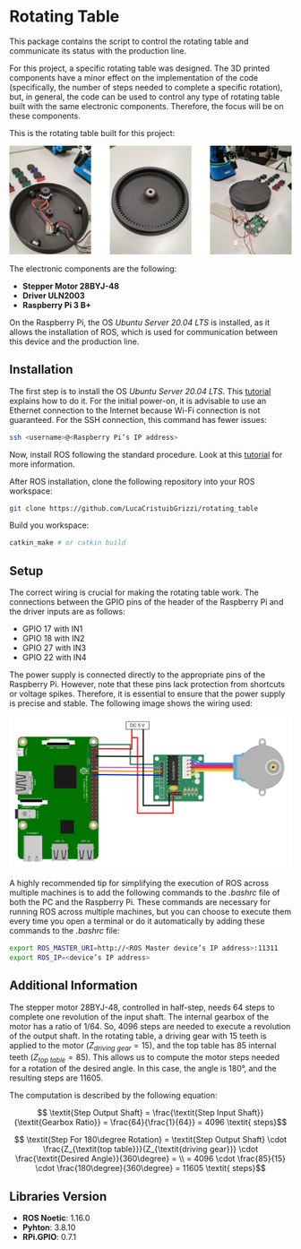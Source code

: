 # Rotating Table

This package contains the script to control the rotating table and communicate its status with the production line.

For this project, a specific rotating table was designed. The 3D printed components have a minor effect on the implementation of the code (specifically, the number of steps needed to complete a specific rotation), but, in general, the code can be used to control any type of rotating table built with the same electronic components. Therefore, the focus will be on these components.

This is the rotating table built for this project:

![Rotating Table](images/RotatingTable.png)

The electronic components are the following:
- **Stepper Motor 28BYJ-48**
- **Driver ULN2003**
- **Raspberry Pi 3 B+**

On the Raspberry Pi, the OS *Ubuntu Server 20.04 LTS* is installed, as it allows the installation of ROS, which is used for communication between this device and the production line.

## Installation

The first step is to install the OS *Ubuntu Server 20.04 LTS*. This [tutorial](https://ubuntu.com/tutorials/how-to-install-ubuntu-on-your-raspberry-pi#1-overview "tutorial Ubuntu Server") explains how to do it. For the initial power-on, it is advisable to use an Ethernet connection to the Internet because Wi-Fi connection is not guaranteed. For the SSH connection, this command has fewer issues:


```bash
ssh <username>@<Raspberry Pi’s IP address>
```

Now, install ROS following the standard procedure. Look at this [tutorial](https://medium.com/geekculture/robot-operating-system-installation-configuration-and-auto-startup-on-a-raspberry-pi-with-ubuntu-6eb8e4e1038e "tutorial ROS on Ubuntu Server") for more information.

After ROS installation, clone the following repository into your ROS workspace:

```bash
git clone https://github.com/LucaCristuibGrizzi/rotating_table
```

Build you workspace:

```bash
catkin_make # or catkin build
```

## Setup

The correct wiring is crucial for making the rotating table work. The connections between the GPIO pins of the header of the Raspberry Pi and the driver inputs are as follows:
- GPIO 17 with IN1
- GPIO 18 with IN2
- GPIO 27 with IN3
- GPIO 22 with IN4

The power supply is connected directly to the appropriate pins of the Raspberry Pi. However, note that these pins lack protection from shortcuts or voltage spikes. Therefore, it is essential to ensure that the power supply is precise and stable. The following image shows the wiring used:

![Wiring](images/ElectricCircuit.png)

A highly recommended tip for simplifying the execution of ROS across multiple machines is to add the following commands to the *.bashrc* file of both the PC and the Raspberry Pi. These commands are necessary for running ROS across multiple machines, but you can choose to execute them every time you open a terminal or do it automatically by adding these commands to the *.bashrc* file:

```bash
export ROS_MASTER_URI=http://<ROS Master device’s IP address>:11311
export ROS_IP=<device’s IP address>
```

## Additional Information

The stepper motor 28BYJ-48, controlled in half-step, needs 64 steps to complete one revolution of the input shaft. The internal gearbox of the motor has a ratio of 1/64. So, 4096 steps are needed to execute a revolution of the output shaft. In the rotating table, a driving gear with 15 teeth is applied to the motor ($Z_{\textit{driving gear}} = 15$), and the top table has 85 internal teeth ($Z_{\textit{top table}} = 85$). This allows us to compute the motor steps needed for a rotation of the desired angle. In this case, the angle is 180°, and the resulting steps are 11605.

The computation is described by the following equation:

$$ \textit{Step Output Shaft} = \frac{\textit{Step Input Shaft}}{\textit{Gearbox Ratio}} = \frac{64}{\frac{1}{64}} = 4096 \textit{ steps}$$

$$ \textit{Step For 180\degree Rotation} = \textit{Step Output Shaft} \cdot \frac{Z_{\textit{top table}}}{Z_{\textit{driving gear}}} \cdot \frac{\textit{Desired Angle}}{360\degree} = \\ = 4096 \cdot \frac{85}{15} \cdot \frac{180\degree}{360\degree} = 11605 \textit{ steps}$$

## Libraries Version

- **ROS Noetic**: 1.16.0
- **Pyhton**: 3.8.10
- **RPi.GPIO**: 0.7.1